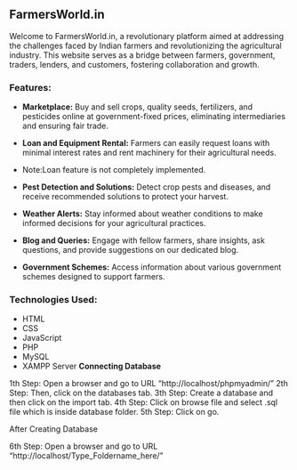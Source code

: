 ## FarmersWorld.in

Welcome to FarmersWorld.in, a revolutionary platform aimed at addressing the challenges faced by Indian farmers and revolutionizing the agricultural industry. This website serves as a bridge between farmers, government, traders, lenders, and customers, fostering collaboration and growth.

### Features:

- **Marketplace:** Buy and sell crops, quality seeds, fertilizers, and pesticides online at government-fixed prices, eliminating intermediaries and ensuring fair trade.

- **Loan and Equipment Rental:** Farmers can easily request loans with minimal interest rates and rent machinery for their agricultural needs.
- Note:Loan feature is not completely implemented.

- **Pest Detection and Solutions:** Detect crop pests and diseases, and receive recommended solutions to protect your harvest.

- **Weather Alerts:** Stay informed about weather conditions to make informed decisions for your agricultural practices.

- **Blog and Queries:** Engage with fellow farmers, share insights, ask questions, and provide suggestions on our dedicated blog.

- **Government Schemes:** Access information about various government schemes designed to support farmers.

### Technologies Used:

- HTML
- CSS
- JavaScript
- PHP
- MySQL
- XAMPP Server
**Connecting Database**

1th Step: Open a browser and go to URL “http://localhost/phpmyadmin/”
2th Step: Then, click on the databases tab.
3th Step: Create a database and then click on the import tab.
4th Step: Click on browse file and select .sql file which is inside database folder.
5th Step: Click on go.

After Creating Database

6th Step: Open a browser and go to URL “http://localhost/Type_Foldername_here/”
